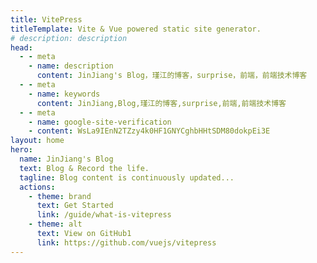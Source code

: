 ```yaml
---
title: VitePress
titleTemplate: Vite & Vue powered static site generator.
# description: description
head:
  - - meta
    - name: description
      content: JinJiang's Blog，瑾江的博客，surprise，前端，前端技术博客
  - - meta
    - name: keywords
      content: JinJiang,Blog,瑾江的博客,surprise,前端,前端技术博客
  - - meta
    - name: google-site-verification
    - content: WsLa9IEnN2TZzy4k0HF1GNYCghbHHtSDM80dokpEi3E
layout: home
hero:
  name: JinJiang's Blog
  text: Blog & Record the life.
  tagline: Blog content is continuously updated...
  actions:
    - theme: brand
      text: Get Started
      link: /guide/what-is-vitepress
    - theme: alt
      text: View on GitHub1
      link: https://github.com/vuejs/vitepress
---
```


<!--
.md中配置权限 > config中配置
title：浏览器标签，｜ 左侧标签
titleTemplate：浏览器标签，｜ 右侧标签
description：页面描述，自动注入meta
head：页面head标签，自动注入meta
layout：页面的布局
layout: home
  hero: 定义主要内容布局，首页
  features: 描述某特性
 -->
